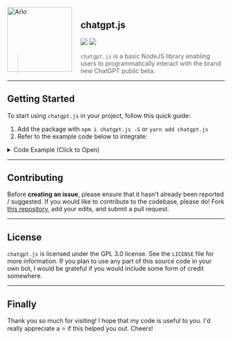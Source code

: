 <img width="150" height="150" align="left" style="float: left; margin: 0 20px 0 0;" alt="Arlo" src="https://i.vgy.me/rW8hIU.png">

## chatgpt.js

[![](https://img.shields.io/github/issues/PlutonusDev/chatgpt)](https://github.com/PlutonusDev/chatgpt/issues)
[![](https://snyk.io/test/github/PlutonusDev/chatgpt)]()

> ` chatgpt.js ` is a basic NodeJS library enabling users to programmatically interact with the brand new ChatGPT public beta.

---

## Getting Started

To start using ` chatgpt.js ` in your project, follow this quick guide:

1. Add the package with ` npm i chatgpt.js -S ` or ` yarn add chatgpt.js `
2. Refer to the example code below to integrate:

<details>
<summary>Code Example (Click to Open)</summary>

**index.js**
```ts
const GPTChat = require("gptchat.js");
const { authToken } = require("./config");

const Client = new GPTChat.Client({ authToken });

Client.call("hello there!").then(resp => {
    console.log(resp);
}).catch(e => console.log(e));

/*
    Output:

    {
        text: "Hello! How can I help you today? Is there something on your mind that you'd like to talk about? I'm a large language model trained by OpenAI, so I'm here to help answer any questions you might have. Let me know if there's anything I can do for you."
    }
*/
```

---

**config.js**
```js
module.exports = {
    authToken: "YOUR-OPENAI-ACCESS-TOKEN"
}
```

</details>

---

## Contributing

Before **creating an issue**, please ensure that it hasn't already been reported / suggested. If you would like to contribute to the codebase, please do! Fork [this repository](https://github.com/PlutonusDev/chatgpt.js), add your edits, and submit a pull request.

---

## License

` chatgpt.js ` is licensed under the GPL 3.0 license. See the `LICENSE` file for more information. If you plan to use any part of this source code in your own bot, I would be grateful if you would include some form of credit somewhere.

---

## Finally

Thank you so much for visiting! I hope that my code is useful to you. I'd really appreciate a ⭐ if this helped you out. Cheers!